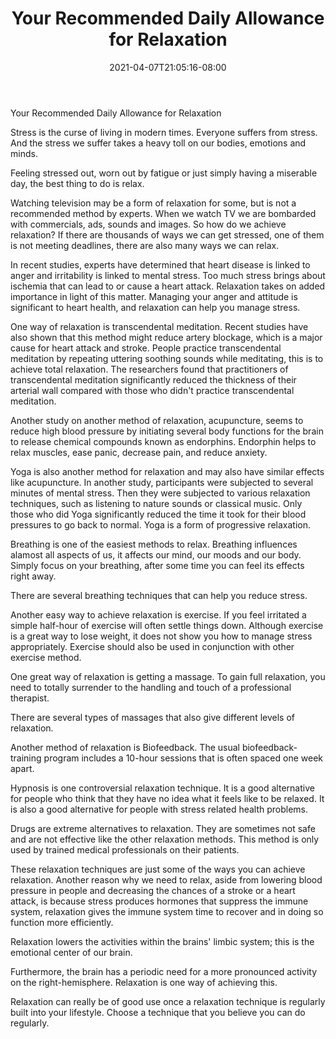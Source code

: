 ﻿---
title: "Your Recommended Daily Allowance for Relaxation"
date: 2021-04-07T21:05:16-08:00
description: "40-ARTICLES Tips for Web Success"
featured_image: "/images/40-ARTICLES.jpg"
tags: ["40 ARTICLES"]
---

Your Recommended Daily Allowance for Relaxation

Stress is the curse of living in modern times. Everyone suffers from stress. And the stress we suffer takes a heavy toll on our bodies, emotions and minds. 

Feeling stressed out, worn out by fatigue or just simply having a miserable day, the best thing to do is relax. 

Watching television may be a form of relaxation for some, but is not a recommended method by experts. When we watch TV we are bombarded with commercials, ads, sounds and images. So how do we achieve relaxation? If there are thousands of ways we can get stressed, one of them is not meeting deadlines, there are also many ways we can relax.

In recent studies, experts have determined that heart disease is linked to anger and irritability is linked to mental stress. Too much stress brings about ischemia that can lead to or cause a heart attack. Relaxation takes on added importance in light of this matter. Managing your anger and attitude is significant to heart health, and relaxation can help you manage stress. 

One way of relaxation is transcendental meditation. Recent studies have also shown that this method might reduce artery blockage, which is a major cause for heart attack and stroke. People practice transcendental meditation by repeating uttering soothing sounds while meditating, this is to achieve total relaxation. The researchers found that practitioners of transcendental meditation significantly reduced the thickness of their arterial wall compared with those who didn't practice transcendental meditation.

Another study on another method of relaxation, acupuncture, seems to reduce high blood pressure by initiating several body functions for the brain to release chemical compounds known as endorphins. Endorphin helps to relax muscles, ease panic, decrease pain, and reduce anxiety. 

Yoga is also another method for relaxation and may also have similar effects like acupuncture. In another study, participants were subjected to several minutes of mental stress. Then they were subjected to various relaxation techniques, such as listening to nature sounds or classical music. Only those who did Yoga significantly reduced the time it took for their blood pressures to go back to normal. Yoga is a form of progressive relaxation.

Breathing is one of the easiest methods to relax. Breathing influences alamost all aspects of us, it affects our mind, our moods and our body. Simply focus on your breathing, after some time you can feel its effects right away.

There are several breathing techniques that can help you reduce stress. 

Another easy way to achieve relaxation is exercise. If you feel irritated a simple half-hour of exercise will often settle things down. Although exercise is a great way to lose weight, it does not show you how to manage stress appropriately. Exercise should also be used in conjunction with other exercise method.

One great way of relaxation is getting a massage. To gain full relaxation, you need to totally surrender to the handling and touch of a professional therapist.

There are several types of massages that also give different levels of relaxation.

Another method of relaxation is Biofeedback. The usual biofeedback-training program includes a 10-hour sessions that is often spaced one week apart.

Hypnosis is one controversial relaxation technique. It is a good alternative for people who think that they have no idea what it feels like to be relaxed. It is also a good alternative for people with stress related health problems. 

Drugs are extreme alternatives to relaxation. They are sometimes not safe and are not effective like the other relaxation methods. This method is only used by trained medical professionals on their patients.

These relaxation techniques are just some of the ways you can achieve relaxation.  Another reason why we need to relax, aside from lowering blood pressure in people and decreasing the chances of a stroke or a heart attack, is because stress produces hormones that suppress the immune system, relaxation gives the immune system time to recover and in doing so function more efficiently. 

Relaxation lowers the activities within the brains' limbic system; this is the emotional center of our brain. 

Furthermore, the brain has a periodic need for a more pronounced activity on the right-hemisphere. Relaxation is one way of achieving this. 

Relaxation can really be of good use once a relaxation technique is regularly built into your lifestyle. Choose a technique that you believe you can do regularly.



